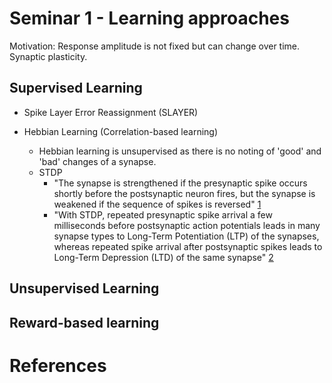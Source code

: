 # Seminar 1 - Learning approaches
Motivation: Response amplitude is not fixed but can change over time. Synaptic plasticity.

## Supervised Learning
* Spike Layer Error Reassignment (SLAYER)

* Hebbian Learning (Correlation-based learning)
	- Hebbian learning is unsupervised as there is no noting of 'good' and 'bad' changes of a synapse.
	- STDP
		- "The synapse is strengthened if the presynaptic spike occurs shortly before the postsynaptic neuron fires, but the synapse is weakened if the sequence of spikes is reversed" [1]
		- "With STDP, repeated presynaptic spike arrival a few milliseconds before postsynaptic action potentials leads in many synapse types to Long-Term Potentiation (LTP) of the synapses, whereas repeated spike arrival after postsynaptic spikes leads to Long-Term Depression (LTD) of the same synapse" [2]


## Unsupervised Learning

## Reward-based learning


# References
[1]: https://neuronaldynamics.epfl.ch/online
[2]: http://www.scholarpedia.org/article/Spike-timing_dependent_plasticity
